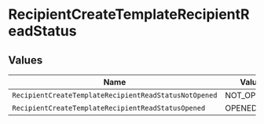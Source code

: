 # RecipientCreateTemplateRecipientReadStatus


## Values

| Name                                                  | Value                                                 |
| ----------------------------------------------------- | ----------------------------------------------------- |
| `RecipientCreateTemplateRecipientReadStatusNotOpened` | NOT_OPENED                                            |
| `RecipientCreateTemplateRecipientReadStatusOpened`    | OPENED                                                |